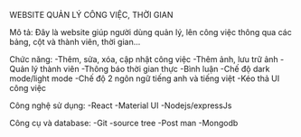 WEBSITE QUẢN LÝ CÔNG VIỆC, THỜI GIAN

Mô tả: Đây là website giúp người dùng quản lý, lên công việc thông qua các bảng, cột và thành viên, thời gian...

Chức năng:
-Thêm, sửa, xóa, cập nhật công việc
-Thêm ảnh, lưu trữ ảnh
-Quản lý thành viên
-Thông báo thời gian thực
-Bình luận
-Chế độ dark mode/light mode
-Chế độ 2 ngôn ngữ tiếng anh và tiếng việt
-Kéo thả UI công việc

Công nghệ sử dụng:
-React
-Material UI
-Nodejs/expressJs

Công cụ và database:
-Git
-source tree
-Post man
-Mongodb
